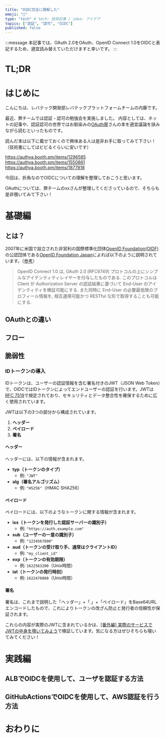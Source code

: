 ```yaml
---
title: "OIDC完全に理解した"
emoji: "🔑"
type: "tech" # tech: 技術記事 / idea: アイデア
topics: ["認証", "認可", "OIDC"]
published: false
---
```


:::message
本記事では、OAuth 2.0をOAuth、OpenID Connect 1.0をOIDCと表記するため、適宜読み替えていただけますと幸いです。
:::

# TL;DR

# はじめに
こんにちは、レバテック開発部レバテックプラットフォームチームの内藤です。

最近、弊チームでは認証・認可の勉強会を実施しました。
内容としては、ネットの記事や、認証認可の世界ではお馴染みの[OAuth屋](https://twitter.com/authyasan)さんの本を適宜議論を挟みながら読むといったものです。

読んだ本は以下に載せておくので興味ある人は是非お手に取ってみて下さい！（技術書にしてはビビるぐらいに安いです）

https://authya.booth.pm/items/1296585
https://authya.booth.pm/items/1550861
https://authya.booth.pm/items/1877818

今回は、折角なのでOIDCについての理解を整理しておこうと思います。

OAuthについては、弊チームのxxさんが整理してくださっているので、そちらも是非覗いてみて下さい！

# 基礎編
## とは？
2007年に米国で設立された非営利の国際標準化団体[OpenID Foundation(OIDF)](https://openid.net/)の公認団体である[OpenID Foundation Japan](https://www.openid.or.jp/)によれば以下のように説明されています。（[参考](https://openid-foundation-japan.github.io/openid-connect-core-1_0.ja.html)）

> OpenID Connect 1.0 は, OAuth 2.0 [RFC6749] プロトコルの上にシンプルなアイデンティティレイヤーを付与したものである. このプロトコルは Client が Authorization Server の認証結果に基づいて End-User のアイデンティティを検証可能にする. また同時に End-User の必要最低限のプロフィール情報を, 相互運用可能かつ RESTful な形で取得することも可能にする.

## OAuthとの違い
## フロー
## 脆弱性
### IDトークンの導入
IDトークンは、ユーザーの認証情報を含む署名付きのJWT（JSON Web Token）で、OIDCではIDトークンによってエンドユーザーの認証を行います。JWTは[RFC 7519](https://datatracker.ietf.org/doc/html/rfc7519)で規定されており、セキュリティとデータ整合性を確保するために広く使用されています。

JWTは以下の3つの部分から構成されています。

1. **ヘッダー**
2. **ペイロード**
3. **署名**

#### ヘッダー

ヘッダーには、以下の情報が含まれます。

- **typ（トークンのタイプ）**
    - 例: `"JWT"`
- **alg（署名アルゴリズム）**
    - 例: `"HS256"`（HMAC SHA256）

#### ペイロード

ペイロードには、以下のようなトークンに関する情報が含まれます。

- **iss（トークンを発行した認証サーバーの識別子）**
    - 例: `"https://auth.example.com"`
- **sub（ユーザーの一意の識別子）**
    - 例: `"1234567890"`
- **aud（トークンの受け取り手、通常はクライアントID）**
    - 例: `"my_client_id"`
- **exp（トークンの有効期限）**
    - 例: `1622563200`（Unix時間）
- **iat（トークンの発行時刻）**
    - 例: `1622476800`（Unix時間）

#### 署名

署名は、これまで説明した「ヘッダー」+「.」+「ペイロード」をBase64URLエンコードしたもので、これによりトークンの改ざん防止と発行者の信頼性が保証されます。

これらの内容が実際のJWTに含まれているかは、[[番外編] 実際のサービスでJWTの中身を覗いてみよう]()で検証しています。気になる方はぜひそちらも覗いてみてください！


# 実践編
## ALBでOIDCを使用して、ユーザを認証する方法
## GitHubActionsでOIDCを使用して、AWS認証を行う方法

# おわりに
